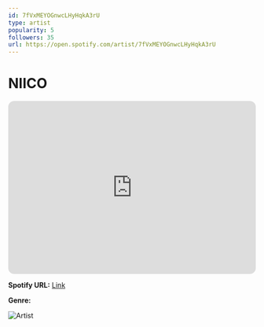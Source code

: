 ```yaml
---
id: 7fVxMEYOGnwcLHyHqkA3rU
type: artist
popularity: 5
followers: 35
url: https://open.spotify.com/artist/7fVxMEYOGnwcLHyHqkA3rU
---
```

# NIICO

<iframe style="border-radius:12px" src="https://open.spotify.com/embed/artist/7fVxMEYOGnwcLHyHqkA3rU" width="100%" height="352" frameBorder="0" allowfullscreen="" allow="autoplay; clipboard-write; encrypted-media; fullscreen; picture-in-picture" loading="lazy"></iframe>

**Spotify URL:** [Link](https://open.spotify.com/artist/7fVxMEYOGnwcLHyHqkA3rU)

**Genre:** 

![Artist](https://i.scdn.co/image/ab67616d0000b27339f3f6bd9ef5f4f6b1c7a98d)
